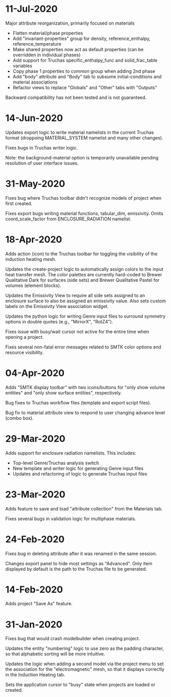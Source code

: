 # 11-Jul-2020

Major attribute reorganization, primarily focused on materials

* Flatten material/phase properties
* Add "invariant-properties" group for density, reference_enthalpy,
  reference_temperature
* Make shared properties now act as default properties (can be overridden
  in individual phases)
* Add support for Truchas specific_enthalpy_func and solid_frac_table variables
* Copy phase 1 properties to common group when adding 2nd phase
* Add "body" attribute and "Body" tab to subsume initial-conditions and
  material associations
* Refactor views to replace "Globals" and "Other" tabs with "Outputs"

Backward compatibility has not been tested and is not guaranteed.


# 14-Jun-2020

Updates export logic to write material namelists in the current
Truchas format (droppoing MATERIAL_SYSTEM namelist and many other
changes).

Fixes bugs in Truchas writer logic.

Note: the background-material option is temporarily unavailable
pending resolution of user interface issues.


# 31-May-2020

Fixes bug where Truchas toolbar didn't recognize models of
project when first created.

Fixes export bugs writing material functions, tabular_dim,
emissivity. Omits coord_scale_factor from ENCLOSURE_RADIATION
namelist.


# 18-Apr-2020

Adds action (icon) to the Truchas toolbar for toggling the visibility
of the induction heating mesh.

Updates the create-project logic to automatically assign colors
to the input heat transfer mesh. The color palettes are currently
hard-coded to Brewer Qualitative Dark for surfaces (side sets) and
Brewer Qualitative Pastel for volumes (element blocks).

Updates the Emissivity View to require all side sets assigned to
an enclosure surface to also be assigned an emissivity value. Also
sets custom labels on the Emissivity View association widget.

Updates the python logic for writing Genre input files to surround
symmetry options in double quotes (e.g., "MirrorX", "RotZ4").

Fixes issue with busy/wait cursor not active for the entire time
when opening a project.

Fixes several non-fatal error messages related to SMTK color options
and resource visibility.


# 04-Apr-2020

Adds "SMTK display toolbar" with two icons/buttons for
"only show volume entities" and "only show surface entities",
respectively.

Bug fixes to Truchas workflow files (template and export script files).

Bug fix to material attribute view to respond to user changing
advance level (combo box).


# 29-Mar-2020

Adds support for enclosure radiation namelists. This includes:

* Top-level Genre/Truchas analysis switch
* New template and writer logic for generating Genre input files
* Updates and refactoring of logic to generate Truchas input files


# 23-Mar-2020

Adds feature to save and load "attribute collection" from
the Materials tab.

Fixes several bugs in validation logic for multiphase materials.


# 24-Feb-2020

Fixes bug in deleting attribute after it was renamed in the
same session.

Changes export panel to hide most settings as "Advanced". Only
item displayed by default is the path to the Truchas file to be
generated.


# 14-Feb-2020

Adds project "Save As" feature.


# 31-Jan-2020

Fixes bug that would crash modelbuilder when creating project.

Updates the entity "numbering" logic to use zero as the padding character,
so that alphabetic sorting will be more intuitive.

Updates the logic when adding a second model via the project menu to set
the association for the "electromagnetic" mesh, so that it displays correctly
in the Induction Heating tab.

Sets the application cursor to "busy" state when projects are loaded or
created.
